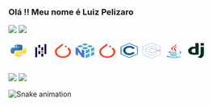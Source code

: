 ### Olá !! Meu nome é Luiz Pelizaro
<div align="justify">
  <img height="180em" src="https://github-readme-stats.vercel.app/api?username=LuizMPelizaro&show_icons=true&theme=chartreuse-dark&include_all_commits=true&count_private=true"/>
  <img height="180em" src="https://github-readme-stats.vercel.app/api/top-langs/?username=LuizMPelizaro&layout=compact&langs_count=7&theme=chartreuse-dark"/>
</div>
<div style="display: inline_block"><br>
  <img align="center" alt="Luiz-Python" height="30" width="40" src="https://raw.githubusercontent.com/devicons/devicon/master/icons/python/python-original.svg">
  <img align="center" alt="Luiz-Pandas" height="30" width="40" src="https://raw.githubusercontent.com/devicons/devicon/master/icons/pandas/pandas-original.svg">
  <img align="center" alt="Luiz-Pandas" height="30" width="40" src="https://github.com/devicons/devicon/blob/master/icons/pytorch/pytorch-original.svg">
  <img align="center" alt="Luiz-Pandas" height="30" width="40" src="https://github.com/devicons/devicon/blob/master/icons/numpy/numpy-original.svg">
  <img align="center" alt="Luiz-Pandas" height="30" width="40" src="https://github.com/devicons/devicon/blob/master/icons/pytorch/pytorch-original.svg">
  <img align="center" alt="Luiz-C" height="30" width="40" src="https://raw.githubusercontent.com/devicons/devicon/master/icons/c/c-line.svg">
  <img align="center" alt="Luiz-C-Plus-Plus" height="30" width="40" src="https://raw.githubusercontent.com/devicons/devicon/master/icons/cplusplus/cplusplus-line.svg">
  <img align="center" alt="Luiz-Java" height="30" width="40" src="https://raw.githubusercontent.com/devicons/devicon/master/icons/java/java-original.svg">
  <img align="center" alt="Luiz-Django" height="30" width="40" src="https://raw.githubusercontent.com/devicons/devicon/master/icons/django/django-plain.svg">
</div>

##
 
<div>
  <a href = "mailto:luiz.pelizaro127@hotmail.com"><img src="https://img.shields.io/badge/Microsoft_Outlook-0078D4?style=for-the-badge&logo=microsoft-outlook&logoColor=white" target="_blank"></a>
  <a href="https://www.linkedin.com/in/luiz-marcelo-pelizaro23ab04161/" target="_blank"><img src="https://img.shields.io/badge/-LinkedIn-%230077B5?style=for-the-badge&logo=linkedin&logoColor=white" target="_blank"></a> 
   
  ![Snake animation](https://github.com/LuizMPelizaro/LuizMPelizaro/blob/output/github-contribution-grid-snake.svg)
</div>
